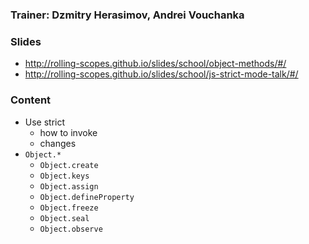 ### Trainer: Dzmitry Herasimov, Andrei Vouchanka

### Slides
- http://rolling-scopes.github.io/slides/school/object-methods/#/
- http://rolling-scopes.github.io/slides/school/js-strict-mode-talk/#/

### Content
* Use strict
  * how to invoke
  * changes
* `Object.*`
  * `Object.create`
  * `Object.keys`
  * `Object.assign`
  * `Object.defineProperty`
  * `Object.freeze`
  * `Object.seal`
  * `Object.observe`
